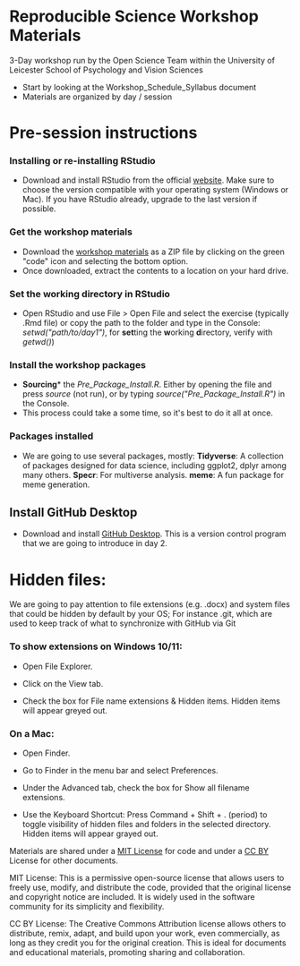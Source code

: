 # Reproducible Science Workshop Materials 
3-Day workshop run by the Open Science Team within the University of Leicester School of Psychology and Vision Sciences

* Start by looking at the Workshop_Schedule_Syllabus document
* Materials are organized by day / session

# Pre-session instructions
### Installing or re-installing RStudio 
* Download and install RStudio from the official [website](https://posit.co/download/rstudio-desktop/). Make sure to choose the version compatible with your operating system (Windows or Mac). If you have RStudio already, upgrade to the last version if possible.

### Get the workshop materials 
* Download the [workshop materials](https://github.com/DavidSouto/ReproScience-Workshop) as a ZIP file by clicking on the green "code" icon and selecting the bottom option.  
* Once downloaded, extract the contents to a location on your hard drive.

### Set the working directory in RStudio
* Open RStudio and use File > Open File and select the exercise (typically .Rmd file) or copy the path to the folder and type in the Console:
*setwd("path/to/day1")*, for **set**ting the **w**orking **d**irectory, verify with *getwd()*)

### Install the workshop packages
* **Sourcing*** the *Pre_Package_Install.R*. Either by opening the file and press *source* (not run), or by typing *source("Pre_Package_Install.R")* in the Console.
* This process could take a some time, so it's best to do it all at once.

### Packages installed
* We are going to use several packages, mostly:
**Tidyverse**: A collection of packages designed for data science, including ggplot2, dplyr among many others.
**Specr**: For multiverse analysis.
**meme**: A fun package for meme generation.

## Install GitHub Desktop 
* Download and install [GitHub Desktop](https://desktop.github.com/download/). This is a version control program that we are going to introduce in day 2.

# Hidden files: 
We are going to pay attention to file extensions (e.g. .docx) and system files that could be hidden by default by your OS; For instance .git, which are used to keep track of what to synchronize with GitHub via Git

### To show extensions on Windows 10/11: 
* Open File Explorer.

* Click on the View tab.

* Check the box for File name extensions & Hidden items.
Hidden items will appear greyed out. 

### On a Mac:
* Open Finder.

* Go to Finder in the menu bar and select Preferences.

* Under the Advanced tab, check the box for Show all filename extensions.

* Use the Keyboard Shortcut: Press Command + Shift + . (period) to toggle visibility of hidden files and folders in the selected directory. 
Hidden items will appear grayed out.

Materials are shared under a [MIT License](https://opensource.org/license/MIT) for code and under a [CC BY](https://creativecommons.org/licenses/by/4.0/) License for other documents.

MIT License: This is a permissive open-source license that allows users to freely use, modify, and distribute the code, provided that the original license and copyright notice are included. It is widely used in the software community for its simplicity and flexibility.

CC BY License: The Creative Commons Attribution license allows others to distribute, remix, adapt, and build upon your work, even commercially, as long as they credit you for the original creation. This is ideal for documents and educational materials, promoting sharing and collaboration.
